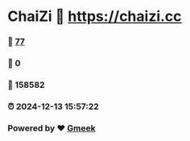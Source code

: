 # ChaiZi :link: https://chaizi.cc 
### :page_facing_up: [77](https://chaizi.cc/tag.html) 
### :speech_balloon: 0 
### :hibiscus: 158582 
### :alarm_clock: 2024-12-13 15:57:22 
### Powered by :heart: [Gmeek](https://github.com/Meekdai/Gmeek)
